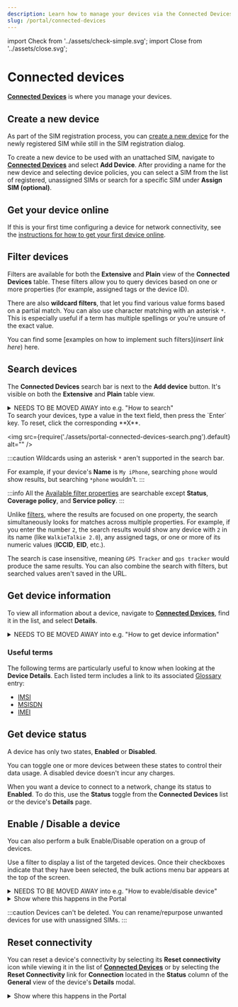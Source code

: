 ```yaml
---
description: Learn how to manage your devices via the Connected Devices page in the emnify Portal
slug: /portal/connected-devices
---
```


import Check from '../assets/check-simple.svg';
import Close from '../assets/close.svg';

# Connected devices

 [**Connected Devices**](https://portal.emnify.com/connected-devices) is where you manage your devices.

## Create a new device 

As part of the SIM registration process, you can [create a new device](/quickstart/register-sims#create-a-new-device) for the newly registered SIM while still in the SIM registration dialog.

To create a new device to be used with an unattached SIM, navigate to [**Connected Devices**](https://portal.emnify.com/connected-devices) and select **Add Device**.
After providing a name for the new device and selecting device policies, you can select a SIM from the list of registered, unassigned SIMs or search for a specific SIM under **Assign SIM (optional)**.

## Get your device online

If this is your first time configuring a device for network connectivity, see the [instructions for how to get your first device online](/apn-configuration).

## Filter devices

Filters are available for both the **Extensive** and **Plain** view of the **Connected Devices** table.
These filters allow you to query devices based on one or more properties (for example, assigned tags or the device ID).

There are also **wildcard filters**, that let you find various value forms based on a partial match.
You can also use character matching with an asterisk `*`.
This is especially useful if a term has multiple spellings or you're unsure of the exact value.

You can find some [examples on how to implement such filters](*insert link here*) here.


## Search devices

The **Connected Devices** search bar is next to the **Add device** button.
It's visible on both the **Extensive** and **Plain** table view.


<details>
  <summary>NEEDS TO BE MOVED AWAY into e.g. "How to search" </summary>

  (rendered wrong locally, but just because of "details" element)
## How to search

</details>
To search your devices, type a value in the text field, then press the `Enter` key.
To reset, click the corresponding **X**.

<img
  src={require('./assets/portal-connected-devices-search.png').default}
  alt=""
/>

:::caution
Wildcards using an asterisk `*` aren't supported in the search bar.

For example, if your device's **Name** is `My iPhone`, searching `phone` would show results, but searching `*phone` wouldn't.
:::
</details>


:::info
All the [Available filter properties](#available-filters) are searchable except **Status**, **Coverage policy**, and **Service policy**. 
:::

Unlike [filters](#filter-devices), where the results are focused on one property, the search simultaneously looks for matches across multiple properties.
For example, if you enter the number `2`, the search results would show any device with `2` in its name (like `WalkieTalkie 2.0`), any assigned tags, or one or more of its numeric values (**ICCID**, **EID**, etc.).

The search is case insensitive, meaning `GPS Tracker` and `gps tracker` would produce the same results.
You can also combine the search with filters, but searched values aren't saved in the URL. 

## Get device information 

To view all information about a device, navigate to [**Connected Devices**](https://portal.emnify.com/connected-devices), find it in the list, and select **Details**.

<details>
  <summary>NEEDS TO BE MOVED AWAY into e.g. "How to get device information" </summary>

  (rendered wrong locally, but just because of "details" element)
## How to get device information

<details className="custom-details-example">
  <summary>Show an example of Device Details</summary>
  <img
    src={require('./assets/device-details.png').default}
    alt=""
  />
</details>

</details>

### Useful terms

The following terms are particularly useful to know when looking at the **Device Details**.
Each listed term includes a link to its associated [Glossary](/glossary) entry:

- [IMSI](/glossary#imsi)
- [MSISDN](/glossary#msisdn)
- [IMEI](/glossary#imei)


## Get device status

A device has only two states, **Enabled** or **Disabled**.

You can toggle one or more devices between these states to control their data usage.
A disabled device doesn't incur any charges.

When you want a device to connect to a network, change its status to **Enabled**.
To do this, use the **Status** toggle from the **Connected Devices** list or the device's **Details** page.

## Enable / Disable a device

You can also perform a bulk Enable/Disable operation on a group of devices.

Use a filter to display a list of the targeted devices.
Once their checkboxes indicate that they have been selected, the bulk actions menu bar appears at the top of the screen.

<details>
  <summary>NEEDS TO BE MOVED AWAY into e.g. "How to evable/disable device" </summary>

  (rendered wrong locally, but just because of "details" element)
## How to evable/disable device
Select **Device** and then one of the actions:

<!-- vale Google.OptionalPlurals = NO -->
<!-- Action names are written the same as they're shown in the Portal -->
- Enable Device(s)
- Disable Device(s)
<!-- vale Google.OptionalPlurals = YES -->

</details>

<details className="custom-details-troubleshooting">
  <summary>Show where this happens in the Portal</summary>
  <img
    src={require('./assets/bulk-enable-disable.png').default}
    alt=""
  />
</details>

:::caution
Devices can't be deleted.
You can rename/repurpose unwanted devices for use with unassigned SIMs.
:::

## Reset connectivity

You can reset a device's connectivity by selecting its **Reset connectivity** icon while viewing it in the list of [**Connected Devices**](https://portal.emnify.com/connected-devices) or by selecting the **Reset Connectivity** link for **Connection** located in the **Status** column of the **General** view of the device's **Details** modal.

<details className="custom-details-troubleshooting">
  <summary>Show where this happens in the Portal</summary>
  <img
    src={require('./assets/connected-devices-reset-connectivity.png').default}
    style={{width:900}}
    alt=""
  />
  <img
    src={require('./assets/device-details-reset-connectivity.png').default}
    style={{width:325}}
    alt=""
  />
</details>
